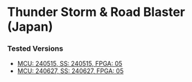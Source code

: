 # Thunder Storm & Road Blaster (Japan)

### Tested Versions

- [MCU: 240515, SS: 240515, FPGA: 05](./01/README.md)
- [MCU: 240627, SS: 240627, FPGA: 05](./02/README.md)
